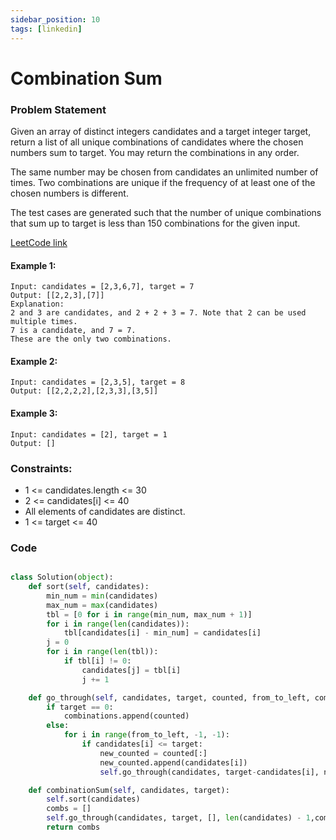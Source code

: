 ```yaml
---
sidebar_position: 10
tags: [linkedin]
---
```


# Combination Sum

### Problem Statement

Given an array of distinct integers candidates and a target integer target, return a list of all unique combinations of candidates where the chosen numbers sum to target. You may return the combinations in any order.

The same number may be chosen from candidates an unlimited number of times. Two combinations are unique if the
frequency
of at least one of the chosen numbers is different.

The test cases are generated such that the number of unique combinations that sum up to target is less than 150 combinations for the given input.

[LeetCode link](https://leetcode.com/problems/combination-sum)

#### Example 1:

```
Input: candidates = [2,3,6,7], target = 7
Output: [[2,2,3],[7]]
Explanation:
2 and 3 are candidates, and 2 + 2 + 3 = 7. Note that 2 can be used multiple times.
7 is a candidate, and 7 = 7.
These are the only two combinations.
```

#### Example 2:

```
Input: candidates = [2,3,5], target = 8
Output: [[2,2,2,2],[2,3,3],[3,5]]
```

#### Example 3:

```
Input: candidates = [2], target = 1
Output: []
```

### Constraints:

- 1 <= candidates.length <= 30
- 2 <= candidates[i] <= 40
- All elements of candidates are distinct.
- 1 <= target <= 40

### Code

```python title="Python Code"

class Solution(object):
    def sort(self, candidates):
        min_num = min(candidates)
        max_num = max(candidates)
        tbl = [0 for i in range(min_num, max_num + 1)]
        for i in range(len(candidates)):
            tbl[candidates[i] - min_num] = candidates[i]
        j = 0
        for i in range(len(tbl)):
            if tbl[i] != 0:
                candidates[j] = tbl[i]
                j += 1

    def go_through(self, candidates, target, counted, from_to_left, combinations):
        if target == 0:
            combinations.append(counted)
        else:
            for i in range(from_to_left, -1, -1):
                if candidates[i] <= target:
                    new_counted = counted[:]
                    new_counted.append(candidates[i])
                    self.go_through(candidates, target-candidates[i], new_counted, i, combinations)

    def combinationSum(self, candidates, target):
        self.sort(candidates)
        combs = []
        self.go_through(candidates, target, [], len(candidates) - 1,combs)
        return combs
```
